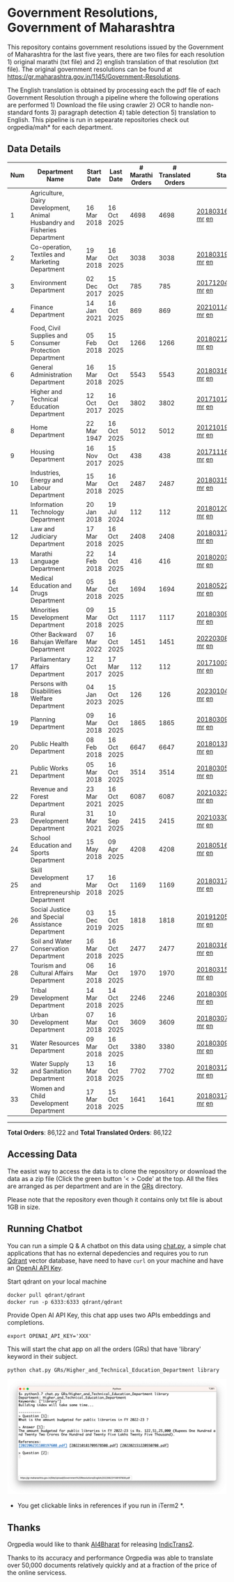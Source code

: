# Government Resolutions, Government of Maharashtra

This repository contains government resolutions issued by the Government of Maharashtra for the last five years, there are two files for each resolution 1) original marathi (txt file) and 2) english translation of that resolution (txt file). The original government resolutions can be found at https://gr.maharashtra.gov.in/1145/Government-Resolutions.

The English translation is obtained by processing each the pdf file of each Government Resolution through a pipeline where the following operations are performed 1) Download the file using crawler 2) OCR to handle non-standard fonts 3) paragraph detection 4) table  detection 5) translation to English. This pipeline is run in sepearate repositories check out orgpedia/mah* for each department.


## Data Details

| Num | Department Name | Start Date | Last Date | # Marathi Orders | # Translated Orders | Starting Order | Last Order |
| --- | --------------- | ---------- | --------- | ---------------- | ------------------- | -------------- | ---------- |
| 1 | Agriculture, Dairy Development, Animal Husbandry and Fisheries Department | 16 Mar 2018 | 16 Oct 2025 | 4698 | 4698 | [201803161624182101.pdf](https://gr.maharashtra.gov.in/Site/Upload/Government%20Resolutions/English/201803161624182101.pdf) [mr](GRs/Agriculture,_Dairy_Development,_Animal_Husbandry_and_Fisheries_Department/201803161624182101.pdf.mr.txt) [en](GRs/Agriculture,_Dairy_Development,_Animal_Husbandry_and_Fisheries_Department/201803161624182101.pdf.en.txt) | [202510161907045701.pdf](https://gr.maharashtra.gov.in/Site/Upload/Government%20Resolutions/English/202510161907045701.pdf) [mr](GRs/Agriculture,_Dairy_Development,_Animal_Husbandry_and_Fisheries_Department/202510161907045701.pdf.mr.txt) [en](GRs/Agriculture,_Dairy_Development,_Animal_Husbandry_and_Fisheries_Department/202510161907045701.pdf.en.txt) |
| 2 | Co-operation, Textiles and Marketing Department | 19 Mar 2018 | 16 Oct 2025 | 3038 | 3038 | [201803191257576702.pdf](https://gr.maharashtra.gov.in/Site/Upload/Government%20Resolutions/English/201803191257576702.pdf) [mr](GRs/Co-operation,_Textiles_and_Marketing_Department/201803191257576702.pdf.mr.txt) [en](GRs/Co-operation,_Textiles_and_Marketing_Department/201803191257576702.pdf.en.txt) | [202510161838147102.pdf](https://gr.maharashtra.gov.in/Site/Upload/Government%20Resolutions/English/202510161838147102.pdf) [mr](GRs/Co-operation,_Textiles_and_Marketing_Department/202510161838147102.pdf.mr.txt) [en](GRs/Co-operation,_Textiles_and_Marketing_Department/202510161838147102.pdf.en.txt) |
| 3 | Environment Department | 02 Dec 2017 | 15 Oct 2025 | 785 | 785 | [201712041147216904.pdf](https://gr.maharashtra.gov.in/Site/Upload/Government%20Resolutions/English/201712041147216904.pdf) [mr](GRs/Environment_Department/201712041147216904.pdf.mr.txt) [en](GRs/Environment_Department/201712041147216904.pdf.en.txt) | [202510151519084304.pdf](https://gr.maharashtra.gov.in/Site/Upload/Government%20Resolutions/English/202510151519084304.pdf) [mr](GRs/Environment_Department/202510151519084304.pdf.mr.txt) [en](GRs/Environment_Department/202510151519084304.pdf.en.txt) |
| 4 | Finance Department | 14 Jan 2021 | 16 Oct 2025 | 869 | 869 | [202101141237329905.pdf](https://gr.maharashtra.gov.in/Site/Upload/Government%20Resolutions/English/202101141237329905.pdf) [mr](GRs/Finance_Department/202101141237329905.pdf.mr.txt) [en](GRs/Finance_Department/202101141237329905.pdf.en.txt) | [202510161508139705.pdf](https://gr.maharashtra.gov.in/Site/Upload/Government%20Resolutions/English/202510161508139705.pdf) [mr](GRs/Finance_Department/202510161508139705.pdf.mr.txt) [en](GRs/Finance_Department/202510161508139705.pdf.en.txt) |
| 5 | Food, Civil Supplies and Consumer Protection Department | 05 Feb 2018 | 15 Oct 2025 | 1266 | 1266 | [201802121244545806.pdf](https://gr.maharashtra.gov.in/Site/Upload/Government%20Resolutions/English/201802121244545806.pdf) [mr](GRs/Food,_Civil_Supplies_and_Consumer_Protection_Department/201802121244545806.pdf.mr.txt) [en](GRs/Food,_Civil_Supplies_and_Consumer_Protection_Department/201802121244545806.pdf.en.txt) | [202510151803267106.pdf](https://gr.maharashtra.gov.in/Site/Upload/Government%20Resolutions/English/202510151803267106.pdf) [mr](GRs/Food,_Civil_Supplies_and_Consumer_Protection_Department/202510151803267106.pdf.mr.txt) [en](GRs/Food,_Civil_Supplies_and_Consumer_Protection_Department/202510151803267106.pdf.en.txt) |
| 6 | General Administration Department | 16 Mar 2018 | 15 Oct 2025 | 5543 | 5543 | [201803161224022707.pdf](https://gr.maharashtra.gov.in/Site/Upload/Government%20Resolutions/English/201803161224022707.pdf) [mr](GRs/General_Administration_Department/201803161224022707.pdf.mr.txt) [en](GRs/General_Administration_Department/201803161224022707.pdf.en.txt) | [202510151851487307.pdf](https://gr.maharashtra.gov.in/Site/Upload/Government%20Resolutions/English/202510151851487307.pdf) [mr](GRs/General_Administration_Department/202510151851487307.pdf.mr.txt) [en](GRs/General_Administration_Department/202510151851487307.pdf.en.txt) |
| 7 | Higher and Technical Education Department | 12 Oct 2017 | 16 Oct 2025 | 3802 | 3802 | [201710121514029708.pdf](https://gr.maharashtra.gov.in/Site/Upload/Government%20Resolutions/English/201710121514029708.pdf) [mr](GRs/Higher_and_Technical_Education_Department/201710121514029708.pdf.mr.txt) [en](GRs/Higher_and_Technical_Education_Department/201710121514029708.pdf.en.txt) | [202510161840506708.pdf](https://gr.maharashtra.gov.in/Site/Upload/Government%20Resolutions/English/202510161840506708.pdf) [mr](GRs/Higher_and_Technical_Education_Department/202510161840506708.pdf.mr.txt) [en](GRs/Higher_and_Technical_Education_Department/202510161840506708.pdf.en.txt) |
| 8 | Home Department | 22 Mar 1947 | 16 Oct 2025 | 5012 | 5012 | [201210191648552129.pdf](https://gr.maharashtra.gov.in/Site/Upload/Government%20Resolutions/English/201210191648552129.pdf) [mr](GRs/Home_Department/201210191648552129.pdf.mr.txt) [en](GRs/Home_Department/201210191648552129.pdf.en.txt) | [202510161938219829.pdf](https://gr.maharashtra.gov.in/Site/Upload/Government%20Resolutions/English/202510161938219829.pdf) [mr](GRs/Home_Department/202510161938219829.pdf.mr.txt) [en](GRs/Home_Department/202510161938219829.pdf.en.txt) |
| 9 | Housing Department | 16 Nov 2017 | 15 Oct 2025 | 438 | 438 | [201711161447076609.pdf](https://gr.maharashtra.gov.in/Site/Upload/Government%20Resolutions/English/201711161447076609.pdf) [mr](GRs/Housing_Department/201711161447076609.pdf.mr.txt) [en](GRs/Housing_Department/201711161447076609.pdf.en.txt) | [202510151120321609.pdf](https://gr.maharashtra.gov.in/Site/Upload/Government%20Resolutions/English/202510151120321609.pdf) [mr](GRs/Housing_Department/202510151120321609.pdf.mr.txt) [en](GRs/Housing_Department/202510151120321609.pdf.en.txt) |
| 10 | Industries, Energy and Labour Department | 15 Mar 2018 | 16 Oct 2025 | 2487 | 2487 | [201803151204055010.pdf](https://gr.maharashtra.gov.in/Site/Upload/Government%20Resolutions/English/201803151204055010.pdf) [mr](GRs/Industries,_Energy_and_Labour_Department/201803151204055010.pdf.mr.txt) [en](GRs/Industries,_Energy_and_Labour_Department/201803151204055010.pdf.en.txt) | [202510161529540110.pdf](https://gr.maharashtra.gov.in/Site/Upload/Government%20Resolutions/English/202510161529540110.pdf) [mr](GRs/Industries,_Energy_and_Labour_Department/202510161529540110.pdf.mr.txt) [en](GRs/Industries,_Energy_and_Labour_Department/202510161529540110.pdf.en.txt) |
| 11 | Information Technology Department | 20 Jan 2018 | 19 Jul 2024 | 112 | 112 | [201801201843024511.pdf](https://gr.maharashtra.gov.in/Site/Upload/Government%20Resolutions/English/201801201843024511.pdf) [mr](GRs/Information_Technology_Department/201801201843024511.pdf.mr.txt) [en](GRs/Information_Technology_Department/201801201843024511.pdf.en.txt) | [202407191742379111.pdf](https://gr.maharashtra.gov.in/Site/Upload/Government%20Resolutions/English/202407191742379111.pdf) [mr](GRs/Information_Technology_Department/202407191742379111.pdf.mr.txt) [en](GRs/Information_Technology_Department/202407191742379111.pdf.en.txt) |
| 12 | Law and Judiciary Department | 17 Mar 2018 | 16 Oct 2025 | 2408 | 2408 | [201803171129290212.pdf](https://gr.maharashtra.gov.in/Site/Upload/Government%20Resolutions/English/201803171129290212.pdf) [mr](GRs/Law_and_Judiciary_Department/201803171129290212.pdf.mr.txt) [en](GRs/Law_and_Judiciary_Department/201803171129290212.pdf.en.txt) | [202510161643122612.pdf](https://gr.maharashtra.gov.in/Site/Upload/Government%20Resolutions/English/202510161643122612.pdf) [mr](GRs/Law_and_Judiciary_Department/202510161643122612.pdf.mr.txt) [en](GRs/Law_and_Judiciary_Department/202510161643122612.pdf.en.txt) |
| 13 | Marathi Language Department | 22 Feb 2018 | 14 Oct 2025 | 416 | 416 | [201802031549154233.pdf](https://gr.maharashtra.gov.in/Site/Upload/Government%20Resolutions/English/201802031549154233.pdf) [mr](GRs/Marathi_Language_Department/201802031549154233.pdf.mr.txt) [en](GRs/Marathi_Language_Department/201802031549154233.pdf.en.txt) | [202510141557572633.pdf](https://gr.maharashtra.gov.in/Site/Upload/Government%20Resolutions/English/202510141557572633.pdf) [mr](GRs/Marathi_Language_Department/202510141557572633.pdf.mr.txt) [en](GRs/Marathi_Language_Department/202510141557572633.pdf.en.txt) |
| 14 | Medical Education and Drugs Department | 05 Mar 2018 | 16 Oct 2025 | 1694 | 1694 | [201805221424292513.pdf](https://gr.maharashtra.gov.in/Site/Upload/Government%20Resolutions/English/201805221424292513.pdf) [mr](GRs/Medical_Education_and_Drugs_Department/201805221424292513.pdf.mr.txt) [en](GRs/Medical_Education_and_Drugs_Department/201805221424292513.pdf.en.txt) | [202510161925541613.pdf](https://gr.maharashtra.gov.in/Site/Upload/Government%20Resolutions/English/202510161925541613.pdf) [mr](GRs/Medical_Education_and_Drugs_Department/202510161925541613.pdf.mr.txt) [en](GRs/Medical_Education_and_Drugs_Department/202510161925541613.pdf.en.txt) |
| 15 | Minorities Development Department | 09 Mar 2018 | 15 Oct 2025 | 1117 | 1117 | [201803091218355314.pdf](https://gr.maharashtra.gov.in/Site/Upload/Government%20Resolutions/English/201803091218355314.pdf) [mr](GRs/Minorities_Development_Department/201803091218355314.pdf.mr.txt) [en](GRs/Minorities_Development_Department/201803091218355314.pdf.en.txt) | [202510151451070514.pdf](https://gr.maharashtra.gov.in/Site/Upload/Government%20Resolutions/English/202510151451070514.pdf) [mr](GRs/Minorities_Development_Department/202510151451070514.pdf.mr.txt) [en](GRs/Minorities_Development_Department/202510151451070514.pdf.en.txt) |
| 16 | Other Backward Bahujan Welfare Department | 07 Mar 2022 | 16 Oct 2025 | 1451 | 1451 | [202203081752439334.pdf](https://gr.maharashtra.gov.in/Site/Upload/Government%20Resolutions/English/202203081752439334.pdf) [mr](GRs/Other_Backward_Bahujan_Welfare_Department/202203081752439334.pdf.mr.txt) [en](GRs/Other_Backward_Bahujan_Welfare_Department/202203081752439334.pdf.en.txt) | [202510161831148634.pdf](https://gr.maharashtra.gov.in/Site/Upload/Government%20Resolutions/English/202510161831148634.pdf) [mr](GRs/Other_Backward_Bahujan_Welfare_Department/202510161831148634.pdf.mr.txt) [en](GRs/Other_Backward_Bahujan_Welfare_Department/202510161831148634.pdf.en.txt) |
| 17 | Parliamentary Affairs Department | 12 Oct 2017 | 17 Mar 2025 | 112 | 112 | [201710031642378615.pdf](https://gr.maharashtra.gov.in/Site/Upload/Government%20Resolutions/English/201710031642378615.pdf) [mr](GRs/Parliamentary_Affairs_Department/201710031642378615.pdf.mr.txt) [en](GRs/Parliamentary_Affairs_Department/201710031642378615.pdf.en.txt) | [202503171104518215.pdf](https://gr.maharashtra.gov.in/Site/Upload/Government%20Resolutions/English/202503171104518215.pdf) [mr](GRs/Parliamentary_Affairs_Department/202503171104518215.pdf.mr.txt) [en](GRs/Parliamentary_Affairs_Department/202503171104518215.pdf.en.txt) |
| 18 | Persons with Disabilities Welfare Department | 04 Jan 2023 | 15 Oct 2025 | 126 | 126 | [202301041906309635.pdf](https://gr.maharashtra.gov.in/Site/Upload/Government%20Resolutions/English/202301041906309635.pdf) [mr](GRs/Persons_with_Disabilities_Welfare_Department/202301041906309635.pdf.mr.txt) [en](GRs/Persons_with_Disabilities_Welfare_Department/202301041906309635.pdf.en.txt) | [202510151201392235.pdf](https://gr.maharashtra.gov.in/Site/Upload/Government%20Resolutions/English/202510151201392235.pdf) [mr](GRs/Persons_with_Disabilities_Welfare_Department/202510151201392235.pdf.mr.txt) [en](GRs/Persons_with_Disabilities_Welfare_Department/202510151201392235.pdf.en.txt) |
| 19 | Planning Department | 09 Mar 2018 | 16 Oct 2025 | 1865 | 1865 | [201803091441032716.pdf](https://gr.maharashtra.gov.in/Site/Upload/Government%20Resolutions/English/201803091441032716.pdf) [mr](GRs/Planning_Department/201803091441032716.pdf.mr.txt) [en](GRs/Planning_Department/201803091441032716.pdf.en.txt) | [202510161930505216.pdf](https://gr.maharashtra.gov.in/Site/Upload/Government%20Resolutions/English/202510161930505216.pdf) [mr](GRs/Planning_Department/202510161930505216.pdf.mr.txt) [en](GRs/Planning_Department/202510161930505216.pdf.en.txt) |
| 20 | Public Health Department | 08 Feb 2018 | 16 Oct 2025 | 6647 | 6647 | [201801311722275417.pdf](https://gr.maharashtra.gov.in/Site/Upload/Government%20Resolutions/English/201801311722275417.pdf) [mr](GRs/Public_Health_Department/201801311722275417.pdf.mr.txt) [en](GRs/Public_Health_Department/201801311722275417.pdf.en.txt) | [202510161508039117.pdf](https://gr.maharashtra.gov.in/Site/Upload/Government%20Resolutions/English/202510161508039117.pdf) [mr](GRs/Public_Health_Department/202510161508039117.pdf.mr.txt) [en](GRs/Public_Health_Department/202510161508039117.pdf.en.txt) |
| 21 | Public Works Department | 05 Mar 2018 | 16 Oct 2025 | 3514 | 3514 | [201803051515468118.pdf](https://gr.maharashtra.gov.in/Site/Upload/Government%20Resolutions/English/201803051515468118.pdf) [mr](GRs/Public_Works_Department/201803051515468118.pdf.mr.txt) [en](GRs/Public_Works_Department/201803051515468118.pdf.en.txt) | [202510161800004318.pdf](https://gr.maharashtra.gov.in/Site/Upload/Government%20Resolutions/English/202510161800004318.pdf) [mr](GRs/Public_Works_Department/202510161800004318.pdf.mr.txt) [en](GRs/Public_Works_Department/202510161800004318.pdf.en.txt) |
| 22 | Revenue and Forest Department | 23 Mar 2021 | 16 Oct 2025 | 6087 | 6087 | [202103231328393119.pdf](https://gr.maharashtra.gov.in/Site/Upload/Government%20Resolutions/English/202103231328393119.pdf) [mr](GRs/Revenue_and_Forest_Department/202103231328393119.pdf.mr.txt) [en](GRs/Revenue_and_Forest_Department/202103231328393119.pdf.en.txt) | [202510162018208219.pdf](https://gr.maharashtra.gov.in/Site/Upload/Government%20Resolutions/English/202510162018208219.pdf) [mr](GRs/Revenue_and_Forest_Department/202510162018208219.pdf.mr.txt) [en](GRs/Revenue_and_Forest_Department/202510162018208219.pdf.en.txt) |
| 23 | Rural Development Department | 31 Mar 2021 | 10 Sep 2025 | 2415 | 2415 | [202103301021181120.pdf](https://gr.maharashtra.gov.in/Site/Upload/Government%20Resolutions/English/202103301021181120.pdf) [mr](GRs/Rural_Development_Department/202103301021181120.pdf.mr.txt) [en](GRs/Rural_Development_Department/202103301021181120.pdf.en.txt) | [202509101416151320.pdf](https://gr.maharashtra.gov.in/Site/Upload/Government%20Resolutions/English/202509101416151320.pdf) [mr](GRs/Rural_Development_Department/202509101416151320.pdf.mr.txt) [en](GRs/Rural_Development_Department/202509101416151320.pdf.en.txt) |
| 24 | School Education and Sports Department | 15 May 2018 | 09 Apr 2025 | 4208 | 4208 | [201805161114241221.pdf](https://gr.maharashtra.gov.in/Site/Upload/Government%20Resolutions/English/201805161114241221.pdf) [mr](GRs/School_Education_and_Sports_Department/201805161114241221.pdf.mr.txt) [en](GRs/School_Education_and_Sports_Department/201805161114241221.pdf.en.txt) | [202504091555078221.pdf](https://gr.maharashtra.gov.in/Site/Upload/Government%20Resolutions/English/202504091555078221.pdf) [mr](GRs/School_Education_and_Sports_Department/202504091555078221.pdf.mr.txt) [en](GRs/School_Education_and_Sports_Department/202504091555078221.pdf.en.txt) |
| 25 | Skill Development and Entrepreneurship Department | 17 Mar 2018 | 16 Oct 2025 | 1169 | 1169 | [201803171322099003.pdf](https://gr.maharashtra.gov.in/Site/Upload/Government%20Resolutions/English/201803171322099003.pdf) [mr](GRs/Skill_Development_and_Entrepreneurship_Department/201803171322099003.pdf.mr.txt) [en](GRs/Skill_Development_and_Entrepreneurship_Department/201803171322099003.pdf.en.txt) | [202510161727128503.pdf](https://gr.maharashtra.gov.in/Site/Upload/Government%20Resolutions/English/202510161727128503.pdf) [mr](GRs/Skill_Development_and_Entrepreneurship_Department/202510161727128503.pdf.mr.txt) [en](GRs/Skill_Development_and_Entrepreneurship_Department/202510161727128503.pdf.en.txt) |
| 26 | Social Justice and Special Assistance Department | 03 Dec 2019 | 15 Oct 2025 | 1818 | 1818 | [201912051107011622.pdf](https://gr.maharashtra.gov.in/Site/Upload/Government%20Resolutions/English/201912051107011622.pdf) [mr](GRs/Social_Justice_and_Special_Assistance_Department/201912051107011622.pdf.mr.txt) [en](GRs/Social_Justice_and_Special_Assistance_Department/201912051107011622.pdf.en.txt) | [202510151827468422.pdf](https://gr.maharashtra.gov.in/Site/Upload/Government%20Resolutions/English/202510151827468422.pdf) [mr](GRs/Social_Justice_and_Special_Assistance_Department/202510151827468422.pdf.mr.txt) [en](GRs/Social_Justice_and_Special_Assistance_Department/202510151827468422.pdf.en.txt) |
| 27 | Soil and Water Conservation Department | 16 Mar 2018 | 16 Oct 2025 | 2477 | 2477 | [201803161247582426.pdf](https://gr.maharashtra.gov.in/Site/Upload/Government%20Resolutions/English/201803161247582426.pdf) [mr](GRs/Soil_and_Water_Conservation_Department/201803161247582426.pdf.mr.txt) [en](GRs/Soil_and_Water_Conservation_Department/201803161247582426.pdf.en.txt) | [202510161655040726.pdf](https://gr.maharashtra.gov.in/Site/Upload/Government%20Resolutions/English/202510161655040726....pdf) [mr](GRs/Soil_and_Water_Conservation_Department/202510161655040726.pdf.mr.txt) [en](GRs/Soil_and_Water_Conservation_Department/202510161655040726.pdf.en.txt) |
| 28 | Tourism and Cultural Affairs Department | 06 Mar 2018 | 16 Oct 2025 | 1970 | 1970 | [201803151055091823.pdf](https://gr.maharashtra.gov.in/Site/Upload/Government%20Resolutions/English/201803151055091823.pdf) [mr](GRs/Tourism_and_Cultural_Affairs_Department/201803151055091823.pdf.mr.txt) [en](GRs/Tourism_and_Cultural_Affairs_Department/201803151055091823.pdf.en.txt) | [202510161704229123.pdf](https://gr.maharashtra.gov.in/Site/Upload/Government%20Resolutions/English/202510161704229123.pdf) [mr](GRs/Tourism_and_Cultural_Affairs_Department/202510161704229123.pdf.mr.txt) [en](GRs/Tourism_and_Cultural_Affairs_Department/202510161704229123.pdf.en.txt) |
| 29 | Tribal Development Department | 14 Mar 2018 | 14 Oct 2025 | 2246 | 2246 | [201803091105184924.pdf](https://gr.maharashtra.gov.in/Site/Upload/Government%20Resolutions/English/201803091105184924.pdf) [mr](GRs/Tribal_Development_Department/201803091105184924.pdf.mr.txt) [en](GRs/Tribal_Development_Department/201803091105184924.pdf.en.txt) | [202510141022502124.pdf](https://gr.maharashtra.gov.in/Site/Upload/Government%20Resolutions/English/202510141022502124.pdf) [mr](GRs/Tribal_Development_Department/202510141022502124.pdf.mr.txt) [en](GRs/Tribal_Development_Department/202510141022502124.pdf.en.txt) |
| 30 | Urban Development Department | 07 Mar 2018 | 16 Oct 2025 | 3609 | 3609 | [201803071203178325.pdf](https://gr.maharashtra.gov.in/Site/Upload/Government%20Resolutions/English/201803071203178325.pdf) [mr](GRs/Urban_Development_Department/201803071203178325.pdf.mr.txt) [en](GRs/Urban_Development_Department/201803071203178325.pdf.en.txt) | [202510161819493325.pdf](https://gr.maharashtra.gov.in/Site/Upload/Government%20Resolutions/English/202510161819493325.pdf) [mr](GRs/Urban_Development_Department/202510161819493325.pdf.mr.txt) [en](GRs/Urban_Development_Department/202510161819493325.pdf.en.txt) |
| 31 | Water Resources Department | 09 Mar 2018 | 16 Oct 2025 | 3380 | 3380 | [201803091034435527.pdf](https://gr.maharashtra.gov.in/Site/Upload/Government%20Resolutions/English/201803091034435527.pdf) [mr](GRs/Water_Resources_Department/201803091034435527.pdf.mr.txt) [en](GRs/Water_Resources_Department/201803091034435527.pdf.en.txt) | [202510161126324427.pdf](https://gr.maharashtra.gov.in/Site/Upload/Government%20Resolutions/English/202510161126324427.pdf) [mr](GRs/Water_Resources_Department/202510161126324427.pdf.mr.txt) [en](GRs/Water_Resources_Department/202510161126324427.pdf.en.txt) |
| 32 | Water Supply and Sanitation Department | 13 Mar 2018 | 16 Oct 2025 | 7702 | 7702 | [201803121414108428.pdf](https://gr.maharashtra.gov.in/Site/Upload/Government%20Resolutions/English/201803121414108428.pdf) [mr](GRs/Water_Supply_and_Sanitation_Department/201803121414108428.pdf.mr.txt) [en](GRs/Water_Supply_and_Sanitation_Department/201803121414108428.pdf.en.txt) | [202510161511088028.pdf](https://gr.maharashtra.gov.in/Site/Upload/Government%20Resolutions/English/202510161511088028.pdf) [mr](GRs/Water_Supply_and_Sanitation_Department/202510161511088028.pdf.mr.txt) [en](GRs/Water_Supply_and_Sanitation_Department/202510161511088028.pdf.en.txt) |
| 33 | Women and Child Development Department | 17 Mar 2018 | 15 Oct 2025 | 1641 | 1641 | [201803171539444330.pdf](https://gr.maharashtra.gov.in/Site/Upload/Government%20Resolutions/English/201803171539444330.pdf) [mr](GRs/Women_and_Child_Development_Department/201803171539444330.pdf.mr.txt) [en](GRs/Women_and_Child_Development_Department/201803171539444330.pdf.en.txt) | [202510151302405030.pdf](https://gr.maharashtra.gov.in/Site/Upload/Government%20Resolutions/English/202510151302405030.pdf) [mr](GRs/Women_and_Child_Development_Department/202510151302405030.pdf.mr.txt) [en](GRs/Women_and_Child_Development_Department/202510151302405030.pdf.en.txt) |
----------------------------------------------------------------------------------------------------

**Total Orders**: 86,122 and **Total Translated Orders**: 86,122
## Accessing Data

The easist way to access the data is to clone the repository or download the data as a zip file (Click the green button '< > Code' at the top. All the files are arranged as per department and are in the [GRs](GRs) directory.

Please note that the repository even though it contains only txt file is about 1GB in size.

## Running Chatbot

You can run a simple Q & A chatbot on this data using [chat.py](chat.py), a simple chat applications that has no external depedencies and requires you to run [Qdrant](https://qdrant.tech/) vector database, have need to have `curl` on your machine and have an [OpenAI API Key](https://help.openai.com/en/articles/4936850-where-do-i-find-my-secret-api-key).

Start qdrant on your local machine
```shell
docker pull qdrant/qdrant
docker run -p 6333:6333 qdrant/qdrant
```

Provide Open AI API Key, this chat app uses two APIs embeddings and completions.
```shell
export OPENAI_API_KEY='XXX'
```

This will start the chat app on all the orders (GRs) that have 'library' keyword in their subject.

```shell
python chat.py GRs/Higher_and_Technical_Education_Department library
```

![screenshot of running chat.py](screenshot.png)

* You get clickable links in references if you run in iTerm2 *.

## Thanks

Orgpedia would like to thank [AI4Bharat](https://ai4bharat.iitm.ac.in/) for releasing [IndicTrans2](https://github.com/AI4Bharat/IndicTrans2).

Thanks to its accuracy and performance Orgpedia was able to translate over 50,000 documents relatively quickly and at a fraction of the price of the online servicess.

